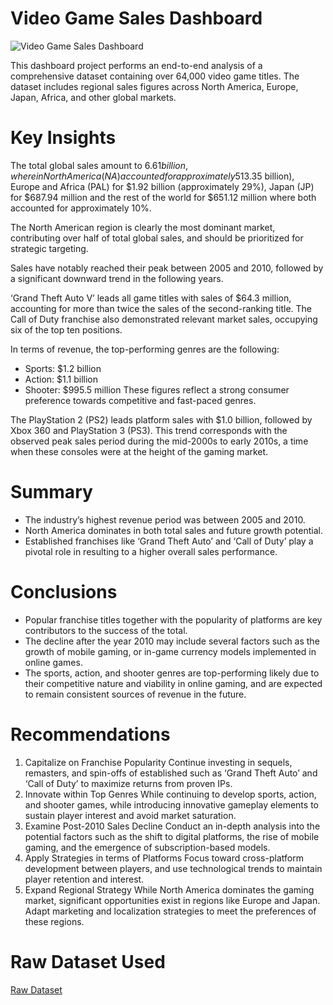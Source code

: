 # Video Game Sales Dashboard

![Video Game Sales Dashboard](https://github.com/user-attachments/assets/f47936f2-6a20-4455-9dc5-9d68fc466058)

This dashboard project performs an end-to-end analysis of a comprehensive dataset containing over 64,000 video game titles. The dataset includes regional sales figures across North America, Europe, Japan, Africa, and other global markets.

# Key Insights
  The total global sales amount to $6.61 billion, wherein North America (NA) accounted for approximately 51% of total sales ($3.35 billion), Europe and Africa (PAL) for $1.92 billion (approximately 29%), Japan (JP) for $687.94 million and the rest of the world for $651.12 million where both accounted for approximately 10%.

The North American region is clearly the most dominant market, contributing over half of total global sales, and should be prioritized for strategic targeting.

Sales have notably reached their peak between 2005 and 2010, followed by a significant downward trend in the following years.

‘Grand Theft Auto V’ leads all game titles with sales of $64.3 million, accounting for more than twice the sales of the second-ranking title. The Call of Duty franchise also demonstrated relevant market sales, occupying six of the top ten positions.

In terms of revenue, the top-performing genres are the following:
- Sports: $1.2 billion
-	Action: $1.1 billion
-	Shooter: $995.5 million
These figures reflect a strong consumer preference towards competitive and fast-paced genres.

The PlayStation 2 (PS2) leads platform sales with $1.0 billion, followed by Xbox 360 and PlayStation 3 (PS3). This trend corresponds with the observed peak sales period during the mid-2000s to early 2010s, a time when these consoles were at the height of the gaming market.

# Summary
-	The industry’s highest revenue period was between 2005 and 2010.
-	North America dominates in both total sales and future growth potential.
-	Established franchises like ‘Grand Theft Auto’ and ‘Call of Duty’ play a pivotal role in resulting to a higher overall sales performance.

# Conclusions
-	Popular franchise titles together with the popularity of platforms are key contributors to the success of the total.
-	The decline after the year 2010 may include several factors such as the growth of mobile gaming, or in-game currency models implemented in online games.
-	The sports, action, and shooter genres are top-performing likely due to their competitive nature and viability in online gaming, and are expected to remain consistent sources of revenue in the future.

# Recommendations
1.	Capitalize on Franchise Popularity
Continue investing in sequels, remasters, and spin-offs of established such as ‘Grand Theft Auto’ and ‘Call of Duty’ to maximize returns from proven IPs.
2.	Innovate within Top Genres
While continuing to develop sports, action, and shooter games, while introducing innovative gameplay elements to sustain player interest and avoid market saturation.
3.	Examine Post-2010 Sales Decline
Conduct an in-depth analysis into the potential factors such as the shift to digital platforms, the rise of mobile gaming, and the emergence of subscription-based models. 
4.	Apply Strategies in terms of Platforms
Focus toward cross-platform development between players, and use technological trends to maintain player retention and interest.
5.	Expand Regional Strategy
While North America dominates the gaming market, significant opportunities exist in regions like Europe and Japan. Adapt marketing and localization strategies to meet the preferences of these regions.

# Raw Dataset Used
<a href="https://github.com/JohnJonathanRamos/videogamesalesdashboard/blob/main/Video%20Game%20Sales%20Dataset.zip">Raw Dataset</a>

